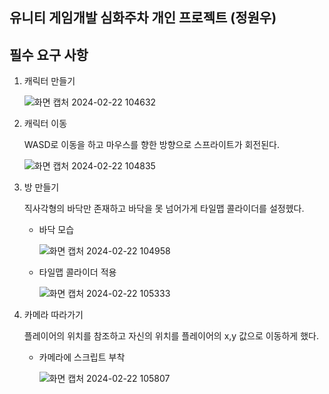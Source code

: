 ## 유니티 게임개발 심화주차 개인 프로젝트 (정원우)
필수 요구 사항
---
1. 캐릭터 만들기
   
    ![화면 캡처 2024-02-22 104632](https://github.com/klik075/ScreenChange_wonwoo/assets/54103715/b9a22362-adc1-4b46-879d-34d04d5cc529)

2. 캐릭터 이동

   WASD로 이동을 하고 마우스를 향한 방향으로 스프라이트가 회전된다.

     ![화면 캡처 2024-02-22 104835](https://github.com/klik075/ScreenChange_wonwoo/assets/54103715/7da1d50f-9979-4dc5-ae1a-dc61a01bae26)

3. 방 만들기

    직사각형의 바닥만 존재하고 바닥을 못 넘어가게 타일맵 콜라이더를 설정헸다.

    * 바닥 모습
    
      ![화면 캡처 2024-02-22 104958](https://github.com/klik075/ScreenChange_wonwoo/assets/54103715/769489e7-e445-4a17-b40a-3a2468750501)

    * 타일맵 콜라이더 적용
    
      ![화면 캡처 2024-02-22 105333](https://github.com/klik075/ScreenChange_wonwoo/assets/54103715/a0167e35-d12e-4215-ab43-ea4970957119)

4. 카메라 따라가기

    플레이어의 위치를 참조하고 자신의 위치를 플레이어의 x,y 값으로 이동하게 했다.

      * 카메라에 스크립트 부착

        ![화면 캡처 2024-02-22 105807](https://github.com/klik075/ScreenChange_wonwoo/assets/54103715/24b7cad0-ec90-4412-9098-8b4be1f507da)
